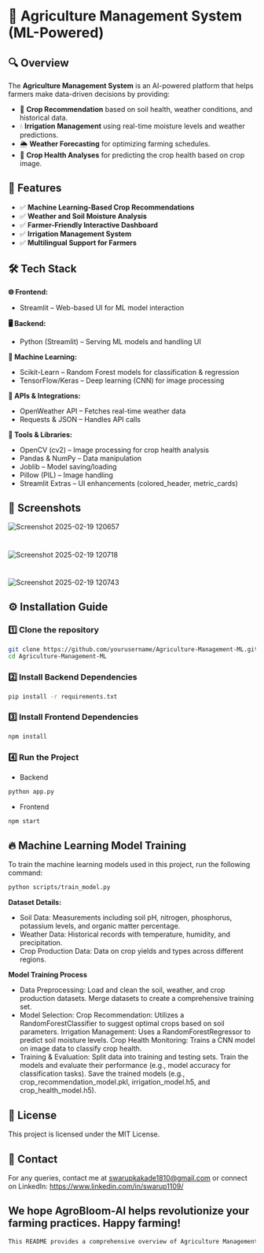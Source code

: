 # 🌾 Agriculture Management System (ML-Powered)

## 🔍 Overview
The **Agriculture Management System** is an AI-powered platform that helps farmers make data-driven decisions by providing:
- 🌱 **Crop Recommendation** based on soil health, weather conditions, and historical data.
- 💧 **Irrigation Management** using real-time moisture levels and weather predictions.
- 🌦️ **Weather Forecasting** for optimizing farming schedules.
- 🌾 **Crop Health Analyses** for predicting the crop health based on crop image.

## 🚀 Features
- ✅ **Machine Learning-Based Crop Recommendations**
- ✅ **Weather and Soil Moisture Analysis**
- ✅ **Farmer-Friendly Interactive Dashboard**
- ✅ **Irrigation Management System**
- ✅ **Multilingual Support for Farmers**

## 🛠️ Tech Stack
**🌐 Frontend:**
- Streamlit – Web-based UI for ML model interaction
  
**🖥️ Backend:**
- Python (Streamlit) – Serving ML models and handling UI
  
**🤖 Machine Learning:**
- Scikit-Learn – Random Forest models for classification & regression
- TensorFlow/Keras – Deep learning (CNN) for image processing

**📡 APIs & Integrations:**
- OpenWeather API – Fetches real-time weather data
- Requests & JSON – Handles API calls

**🔧 Tools & Libraries:**
- OpenCV (cv2) – Image processing for crop health analysis
- Pandas & NumPy – Data manipulation
- Joblib – Model saving/loading
- Pillow (PIL) – Image handling
- Streamlit Extras – UI enhancements (colored_header, metric_cards)

## 📸 Screenshots
![Screenshot 2025-02-19 120657](https://github.com/user-attachments/assets/b8504e67-2c23-4673-b6d6-94d974960017)
#
![Screenshot 2025-02-19 120718](https://github.com/user-attachments/assets/cc112a3b-8cde-43fb-825d-e7c22d8c5e6d)
#
![Screenshot 2025-02-19 120743](https://github.com/user-attachments/assets/b60106d7-5890-4fb0-9934-acf47080d621)


## ⚙️ Installation Guide
### 1️⃣ Clone the repository  
```sh
git clone https://github.com/yourusername/Agriculture-Management-ML.git
cd Agriculture-Management-ML
```

### 2️⃣ Install Backend Dependencies
```sh
pip install -r requirements.txt
```

### 3️⃣ Install Frontend Dependencies
```sh
npm install
```

### 4️⃣ Run the Project
- Backend
```sh
python app.py
```
- Frontend
```sh
npm start
```

## 🔥 Machine Learning Model Training
To train the machine learning models used in this project, run the following command:
```sh
python scripts/train_model.py
```
**Dataset Details:**
- Soil Data: Measurements including soil pH, nitrogen, phosphorus, potassium levels, and organic matter percentage.
- Weather Data: Historical records with temperature, humidity, and precipitation.
- Crop Production Data: Data on crop yields and types across different regions.

**Model Training Process**
- Data Preprocessing:
  Load and clean the soil, weather, and crop production datasets.
  Merge datasets to create a comprehensive training set.
- Model Selection:
  Crop Recommendation: Utilizes a RandomForestClassifier to suggest optimal crops based on soil parameters.
  Irrigation Management: Uses a RandomForestRegressor to predict soil moisture levels.
  Crop Health Monitoring: Trains a CNN model on image data to classify crop health.
- Training & Evaluation:
  Split data into training and testing sets.
  Train the models and evaluate their performance (e.g., model accuracy for classification tasks).
  Save the trained models (e.g., crop_recommendation_model.pkl, irrigation_model.h5, and crop_health_model.h5).
  
## 📜 License
This project is licensed under the MIT License.

## 📧 Contact
For any queries, contact me at swarupkakade1810@gmail.com or connect on LinkedIn: https://www.linkedin.com/in/swarup1109/

## We hope AgroBloom-AI helps revolutionize your farming practices. Happy farming!
```css
This README provides a comprehensive overview of Agriculture Management System by features and tech stack to detailed installation, usage, and training instructions.
```
